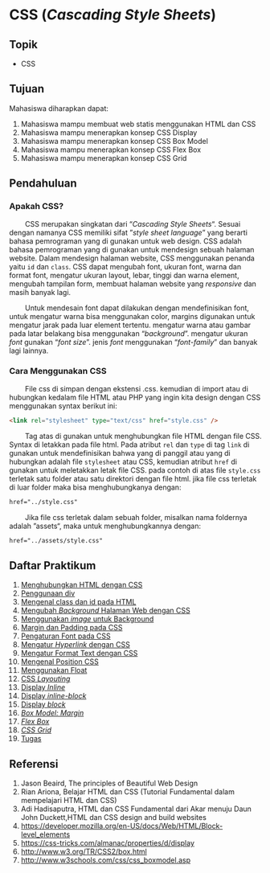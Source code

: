 # CSS (_Cascading Style Sheets_)

## Topik

- CSS

## Tujuan

Mahasiswa diharapkan dapat:

1. Mahasiswa mampu membuat web statis menggunakan HTML dan CSS
2. Mahasiswa mampu menerapkan konsep CSS Display
3. Mahasiswa mampu menerapkan konsep CSS Box Model
4. Mahasiswa mampu menerapkan konsep CSS Flex Box
5. Mahasiswa mampu menerapkan konsep CSS Grid

## Pendahuluan

### Apakah CSS?

&nbsp;&nbsp;&nbsp;&nbsp;&nbsp;&nbsp;&nbsp;&nbsp;CSS merupakan singkatan dari “_Cascading Style Sheets_“. Sesuai dengan namanya CSS memiliki sifat ”_style sheet language_” yang berarti bahasa pemrograman yang di gunakan untuk web design. CSS adalah bahasa pemrograman yang di gunakan untuk mendesign sebuah halaman website. Dalam mendesign halaman website, CSS menggunakan penanda yaitu `id` dan `class`. CSS dapat mengubah font, ukuran font, warna dan format font, mengatur ukuran layout, lebar, tinggi dan warna element, mengubah tampilan form, membuat halaman website yang _responsive_ dan masih banyak lagi.

&nbsp;&nbsp;&nbsp;&nbsp;&nbsp;&nbsp;&nbsp;&nbsp;Untuk mendesain font dapat dilakukan dengan mendefinisikan font, untuk mengatur warna bisa menggunakan color, margins digunakan untuk mengatur jarak pada luar element tertentu. mengatur warna atau gambar pada latar belakang bisa menggunakan “_background_”. mengatur ukuran _font_ gunakan “_font size_”. jenis _font_ menggunakan “_font-family_” dan banyak lagi lainnya.

### Cara Menggunakan CSS

&nbsp;&nbsp;&nbsp;&nbsp;&nbsp;&nbsp;&nbsp;&nbsp;File css di simpan dengan ekstensi .css. kemudian di import atau di hubungkan kedalam file HTML atau PHP yang ingin kita design dengan CSS menggunakan syntax berikut ini:

```html
<link rel="stylesheet" type="text/css" href="style.css" />
```

&nbsp;&nbsp;&nbsp;&nbsp;&nbsp;&nbsp;&nbsp;&nbsp;Tag atas di gunakan untuk menghubungkan file HTML dengan file CSS. Syntax di letakkan pada file html. Pada atribut `rel` dan `type` di tag `link` di gunakan untuk mendefinisikan bahwa yang di panggil atau yang di hubungkan adalah file `stylesheet` atau CSS, kemudian atribut `href` di gunakan untuk meletakkan letak file CSS. pada contoh di atas file `style.css` terletak satu folder atau satu direktori dengan file html. jika file css terletak di luar folder maka bisa menghubungkanya dengan:

```html
href="../style.css"
```

&nbsp;&nbsp;&nbsp;&nbsp;&nbsp;&nbsp;&nbsp;&nbsp;Jika file css terletak dalam sebuah folder, misalkan nama foldernya adalah ”assets“, maka untuk menghubungkannya dengan:

```html
href="../assets/style.css"
```

## Daftar Praktikum

1. [Menghubungkan HTML dengan CSS](/css/praktikum1/)
2. [Penggunaan div](/css/praktikum2/)
3. [Mengenal class dan id pada HTML](/css/praktikum3/)
4. [Mengubah _Background_ Halaman Web dengan CSS](/css/praktikum4/)
5. [Menggunakan _image_ untuk Background](/css/praktikum5/)
6. [Margin dan Padding pada CSS](/css/praktikum6/)
7. [Pengaturan Font pada CSS](/css/praktikum7/)
8. [Mengatur _Hyperlink_ dengan CSS](/css/praktikum8/)
9. [Mengatur Format Text dengan CSS](/css/praktikum9/)
10. [Mengenal Position CSS](/css/praktikum10/)
11. [Menggunakan Float](/css/praktikum11/)
12. [CSS _Layouting_](/css/praktikum12/)
13. [Display _Inline_](/css/praktikum13/)
14. [Display _inline-block_](/css/praktikum14/)
15. [Display _block_](/css/praktikum15/)
16. [_Box Model: Margin_](/css/praktikum16/)
17. [_Flex Box_](/css/praktikum17/)
18. [_CSS Grid_](/css/praktikum18/)
19. [Tugas](/css/tugas/)

## Referensi

1. Jason Beaird, The principles of Beautiful Web Design
2. Rian Ariona, Belajar HTML dan CSS (Tutorial Fundamental dalam mempelajari HTML dan CSS)
3. Adi Hadisaputra, HTML dan CSS Fundamental dari Akar menuju Daun John Duckett,HTML dan CSS design and build websites
4. https://developer.mozilla.org/en-US/docs/Web/HTML/Block-level_elements
5. https://css-tricks.com/almanac/properties/d/display
6. http://www.w3.org/TR/CSS2/box.html
7. http://www.w3schools.com/css/css_boxmodel.asp
